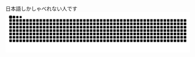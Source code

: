 日本語しかしゃべれない人です
<picture>
  <source media="(prefers-color-scheme: dark)" srcset="https://raw.githubusercontent.com/sktryo/sktryo/main/img/snake-dark.svg">
  <source media="(prefers-color-scheme: light)" srcset="https://raw.githubusercontent.com/sktryo/sktryo/main/img/snake.svg">
  <img alt="github contribution grid snake animation" src="https://raw.githubusercontent.com/sktryo/sktryo/main/img/snake.svg">
</picture>


<!--
**sktryo/sktryo** is a ✨ _special_ ✨ repository because its `README.md` (this file) appears on your GitHub profile.

Here are some ideas to get you started:

- 🔭 I’m currently working on ...
- 🌱 I’m currently learning ...
- 👯 I’m looking to collaborate on ...
- 🤔 I’m looking for help with ...
- 💬 Ask me about ...
- 📫 How to reach me: ...
- 😄 Pronouns: ...
- ⚡ Fun fact: ...
-->
